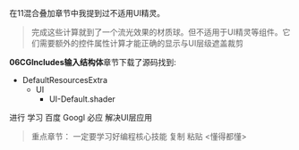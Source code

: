 在11混合叠加章节中我提到过不适用UI精灵。

> 完成这些计算就到了一个流光效果的材质球。但不适用于UI精灵等组件。它们需要额外的控件属性计算才能正确的显示与UI层级遮盖裁剪

**06CGIncludes输入结构体**章节下载了源码找到:

- DefaultResourcesExtra
  - UI
    - UI-Default.shader

进行 学习 百度 Googl 必应 解决UI层应用

> 重点章节： 一定要学习好编程核心技能  复制 粘贴 <懂得都懂>